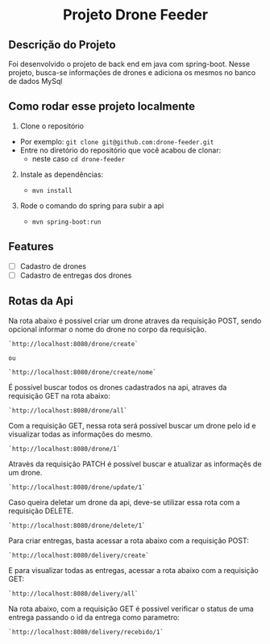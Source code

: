 <h1 align="center">Projeto Drone Feeder</h1>

## Descrição do Projeto
<p>Foi desenvolvido o projeto de back end em java com spring-boot. Nesse projeto, busca-se informações de drones e adiciona os mesmos no banco de dados MySql</p>

## Como rodar esse projeto localmente
1. Clone o repositório
  * Por exemplo: `git clone git@github.com:drone-feeder.git`
  * Entre no diretório do repositório que você acabou de clonar:
    * neste caso `cd drone-feeder`

2. Instale as dependências:
    * `mvn install`

3. Rode o comando do spring para subir a api
    * `mvn spring-boot:run`

## Features

  - [ ] Cadastro de drones
  - [ ] Cadastro de entregas dos drones

## Rotas da Api

  <p>Na rota abaixo é possivel criar um drone atraves da requisição POST, sendo opcional informar o nome do drone no corpo da requisição.</p>

    `http://localhost:8080/drone/create`

    ou

    `http://localhost:8080/drone/create/nome`

  É possível buscar todos os drones cadastrados na api, atraves da requisição GET na rota abaixo:
  
    `http://localhost:8080/drone/all`

  Com a requisição GET, nessa rota será possivel buscar um drone pelo id e visualizar todas as informações do mesmo.
    
    `http://localhost:8080/drone/1`

  Atravès da requisição PATCH é possível buscar e atualizar as informaçẽs de um drone.
    
    `http://localhost:8080/drone/update/1`

  Caso queira deletar um drone da api, deve-se utilizar essa rota com a requisição DELETE.
    
    `http://localhost:8080/drone/delete/1`

  Para criar entregas, basta acessar a rota abaixo com a requisição POST:

    `http://localhost:8080/delivery/create`

  E para visualizar todas as entregas, acessar a rota abaixo com a requisição GET:

    `http://localhost:8080/delivery/all`

  Na rota abaixo, com a requisição GET é possivel verificar o status de uma entrega passando o id da entrega como parametro:

    `http://localhost:8080/delivery/recebido/1`